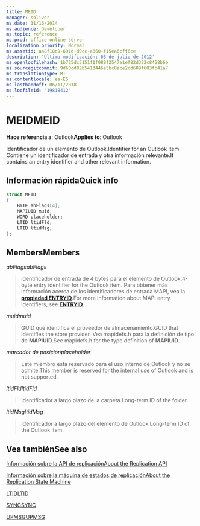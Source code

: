 ```yaml
---
title: MEID
manager: soliver
ms.date: 11/16/2014
ms.audience: Developer
ms.topic: reference
ms.prod: office-online-server
localization_priority: Normal
ms.assetid: aa8f18d9-691d-d0cc-a660-f15ea6cff6ce
description: 'Última modificación: 03 de julio de 2012'
ms.openlocfilehash: 1b725dc5151f1f088f2547a1ef82d322c8458b6e
ms.sourcegitcommit: 9d60cd82b5413446e5bc8ace2cd689f683fb41a7
ms.translationtype: MT
ms.contentlocale: es-ES
ms.lasthandoff: 06/11/2018
ms.locfileid: "19818412"
---
```

# <a name="meid"></a><span data-ttu-id="079b0-103">MEID</span><span class="sxs-lookup"><span data-stu-id="079b0-103">MEID</span></span>

 
  
<span data-ttu-id="079b0-104">**Hace referencia a**: Outlook</span><span class="sxs-lookup"><span data-stu-id="079b0-104">**Applies to**: Outlook</span></span> 
  
<span data-ttu-id="079b0-105">Identificador de un elemento de Outlook.</span><span class="sxs-lookup"><span data-stu-id="079b0-105">Identifier for an Outlook item.</span></span> <span data-ttu-id="079b0-106">Contiene un identificador de entrada y otra información relevante.</span><span class="sxs-lookup"><span data-stu-id="079b0-106">It contains an entry identifier and other relevant information.</span></span>
  
## <a name="quick-info"></a><span data-ttu-id="079b0-107">Información rápida</span><span class="sxs-lookup"><span data-stu-id="079b0-107">Quick info</span></span>

```cpp
struct MEID 
{ 
    BYTE abFlags[4]; 
    MAPIUID muid; 
    WORD placeholder; 
    LTID ltidFld; 
    LTID ltidMsg; 
};
```

## <a name="members"></a><span data-ttu-id="079b0-108">Members</span><span class="sxs-lookup"><span data-stu-id="079b0-108">Members</span></span>

 <span data-ttu-id="079b0-109">_abFlags_</span><span class="sxs-lookup"><span data-stu-id="079b0-109">_abFlags_</span></span>
  
> <span data-ttu-id="079b0-110">identificador de entrada de 4 bytes para el elemento de Outlook.</span><span class="sxs-lookup"><span data-stu-id="079b0-110">4-byte entry identifier for the Outlook item.</span></span> <span data-ttu-id="079b0-111">Para obtener más información acerca de los identificadores de entrada MAPI, vea la **[propiedad ENTRYID](entryid.md)**.</span><span class="sxs-lookup"><span data-stu-id="079b0-111">For more information about MAPI entry identifiers, see **[ENTRYID](entryid.md)**.</span></span> 
    
 <span data-ttu-id="079b0-112">_muid_</span><span class="sxs-lookup"><span data-stu-id="079b0-112">_muid_</span></span>
  
> <span data-ttu-id="079b0-113">GUID que identifica el proveedor de almacenamiento.</span><span class="sxs-lookup"><span data-stu-id="079b0-113">GUID that identifies the store provider.</span></span> <span data-ttu-id="079b0-114">Vea mapidefs.h para la definición de tipo de **MAPIUID**.</span><span class="sxs-lookup"><span data-stu-id="079b0-114">See mapidefs.h for the type definition of **MAPIUID**.</span></span> 
    
 <span data-ttu-id="079b0-115">_marcador de posición_</span><span class="sxs-lookup"><span data-stu-id="079b0-115">_placeholder_</span></span>
  
> <span data-ttu-id="079b0-116">Este miembro está reservado para el uso interno de Outlook y no se admite.</span><span class="sxs-lookup"><span data-stu-id="079b0-116">This member is reserved for the internal use of Outlook and is not supported.</span></span>
    
 <span data-ttu-id="079b0-117">_ltidFld_</span><span class="sxs-lookup"><span data-stu-id="079b0-117">_ltidFld_</span></span>
  
> <span data-ttu-id="079b0-118">Identificador a largo plazo de la carpeta.</span><span class="sxs-lookup"><span data-stu-id="079b0-118">Long-term ID of the folder.</span></span>
    
 <span data-ttu-id="079b0-119">_ltidMsg_</span><span class="sxs-lookup"><span data-stu-id="079b0-119">_ltidMsg_</span></span>
  
> <span data-ttu-id="079b0-120">Identificador a largo plazo del elemento de Outlook.</span><span class="sxs-lookup"><span data-stu-id="079b0-120">Long-term ID of the Outlook item.</span></span>
    
## <a name="see-also"></a><span data-ttu-id="079b0-121">Vea también</span><span class="sxs-lookup"><span data-stu-id="079b0-121">See also</span></span>



[<span data-ttu-id="079b0-122">Información sobre la API de replicación</span><span class="sxs-lookup"><span data-stu-id="079b0-122">About the Replication API</span></span>](about-the-replication-api.md)
  
[<span data-ttu-id="079b0-123">Información sobre la máquina de estados de replicación</span><span class="sxs-lookup"><span data-stu-id="079b0-123">About the Replication State Machine</span></span>](about-the-replication-state-machine.md)
  
[<span data-ttu-id="079b0-124">LTID</span><span class="sxs-lookup"><span data-stu-id="079b0-124">LTID</span></span>](ltid.md)
  
[<span data-ttu-id="079b0-125">SYNC</span><span class="sxs-lookup"><span data-stu-id="079b0-125">SYNC</span></span>](sync.md)
  
[<span data-ttu-id="079b0-126">UPMSG</span><span class="sxs-lookup"><span data-stu-id="079b0-126">UPMSG</span></span>](upmsg.md)

